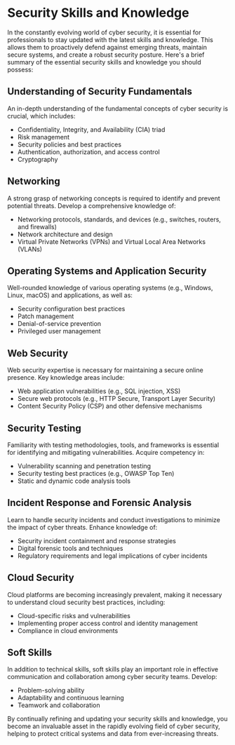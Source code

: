 # Security Skills and Knowledge

In the constantly evolving world of cyber security, it is essential for professionals to stay updated with the latest skills and knowledge. This allows them to proactively defend against emerging threats, maintain secure systems, and create a robust security posture. Here's a brief summary of the essential security skills and knowledge you should possess:

## Understanding of Security Fundamentals

An in-depth understanding of the fundamental concepts of cyber security is crucial, which includes:

- Confidentiality, Integrity, and Availability (CIA) triad
- Risk management
- Security policies and best practices
- Authentication, authorization, and access control
- Cryptography

## Networking

A strong grasp of networking concepts is required to identify and prevent potential threats. Develop a comprehensive knowledge of:

- Networking protocols, standards, and devices (e.g., switches, routers, and firewalls)
- Network architecture and design
- Virtual Private Networks (VPNs) and Virtual Local Area Networks (VLANs)

## Operating Systems and Application Security

Well-rounded knowledge of various operating systems (e.g., Windows, Linux, macOS) and applications, as well as:

- Security configuration best practices
- Patch management
- Denial-of-service prevention
- Privileged user management

## Web Security

Web security expertise is necessary for maintaining a secure online presence. Key knowledge areas include:

- Web application vulnerabilities (e.g., SQL injection, XSS)
- Secure web protocols (e.g., HTTP Secure, Transport Layer Security)
- Content Security Policy (CSP) and other defensive mechanisms

## Security Testing

Familiarity with testing methodologies, tools, and frameworks is essential for identifying and mitigating vulnerabilities. Acquire competency in:

- Vulnerability scanning and penetration testing
- Security testing best practices (e.g., OWASP Top Ten)
- Static and dynamic code analysis tools

## Incident Response and Forensic Analysis

Learn to handle security incidents and conduct investigations to minimize the impact of cyber threats. Enhance knowledge of:

- Security incident containment and response strategies
- Digital forensic tools and techniques
- Regulatory requirements and legal implications of cyber incidents

## Cloud Security

Cloud platforms are becoming increasingly prevalent, making it necessary to understand cloud security best practices, including:

- Cloud-specific risks and vulnerabilities
- Implementing proper access control and identity management
- Compliance in cloud environments

## Soft Skills

In addition to technical skills, soft skills play an important role in effective communication and collaboration among cyber security teams. Develop:

- Problem-solving ability
- Adaptability and continuous learning
- Teamwork and collaboration

By continually refining and updating your security skills and knowledge, you become an invaluable asset in the rapidly evolving field of cyber security, helping to protect critical systems and data from ever-increasing threats.